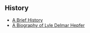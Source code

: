 ## History

* [A Brief History](briefHistory)
* [A Biography of Lyle Delmar Hepfer](biographyOfLyleDelmarHepfer)

